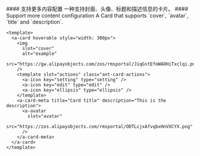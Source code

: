 <cn>
  #### 支持更多内容配置
  一种支持封面、头像、标题和描述信息的卡片。
</cn>

<us>
  #### Support more content configuration
  A Card that supports `cover`, `avatar`, `title` and `description`.
</us>

```vue
<template>
  <a-card hoverable style="width: 300px">
    <img
      slot="cover"
      alt="example"
      src="https://gw.alipayobjects.com/zos/rmsportal/JiqGstEfoWAOHiTxclqi.png"
    />
    <template slot="actions" class="ant-card-actions">
      <a-icon key="setting" type="setting" />
      <a-icon key="edit" type="edit" />
      <a-icon key="ellipsis" type="ellipsis" />
    </template>
    <a-card-meta title="Card title" description="This is the description">
      <a-avatar
        slot="avatar"
        src="https://zos.alipayobjects.com/rmsportal/ODTLcjxAfvqbxHnVXCYX.png"
      />
    </a-card-meta>
  </a-card>
</template>
```
